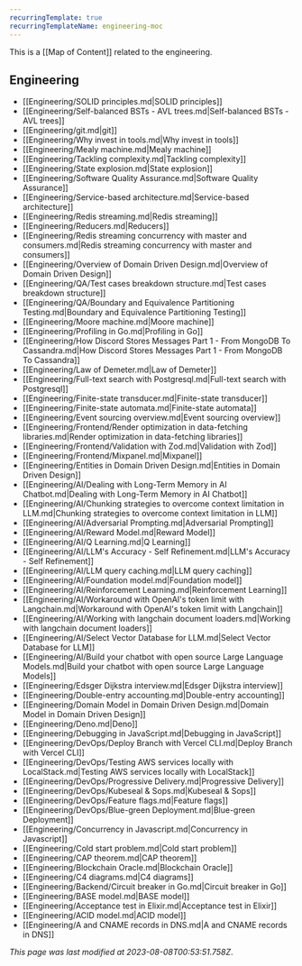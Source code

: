 ```yaml
---
recurringTemplate: true
recurringTemplateName: engineering-moc
---
```


This is a [[Map of Content]] related to the engineering.

## Engineering

- [[Engineering/SOLID principles.md|SOLID principles]]
- [[Engineering/Self-balanced BSTs - AVL trees.md|Self-balanced BSTs - AVL trees]]
- [[Engineering/git.md|git]]
- [[Engineering/Why invest in tools.md|Why invest in tools]]
- [[Engineering/Mealy machine.md|Mealy machine]]
- [[Engineering/Tackling complexity.md|Tackling complexity]]
- [[Engineering/State explosion.md|State explosion]]
- [[Engineering/Software Quality Assurance.md|Software Quality Assurance]]
- [[Engineering/Service-based architecture.md|Service-based architecture]]
- [[Engineering/Redis streaming.md|Redis streaming]]
- [[Engineering/Reducers.md|Reducers]]
- [[Engineering/Redis streaming concurrency with master and consumers.md|Redis streaming concurrency with master and consumers]]
- [[Engineering/Overview of Domain Driven Design.md|Overview of Domain Driven Design]]
- [[Engineering/QA/Test cases breakdown structure.md|Test cases breakdown structure]]
- [[Engineering/QA/Boundary and Equivalence Partitioning Testing.md|Boundary and Equivalence Partitioning Testing]]
- [[Engineering/Moore machine.md|Moore machine]]
- [[Engineering/Profiling in Go.md|Profiling in Go]]
- [[Engineering/How Discord Stores Messages  Part 1 - From MongoDB To Cassandra.md|How Discord Stores Messages  Part 1 - From MongoDB To Cassandra]]
- [[Engineering/Law of Demeter.md|Law of Demeter]]
- [[Engineering/Full-text search with Postgresql.md|Full-text search with Postgresql]]
- [[Engineering/Finite-state transducer.md|Finite-state transducer]]
- [[Engineering/Finite-state automata.md|Finite-state automata]]
- [[Engineering/Event sourcing overview.md|Event sourcing overview]]
- [[Engineering/Frontend/Render optimization in data-fetching libraries.md|Render optimization in data-fetching libraries]]
- [[Engineering/Frontend/Validation with Zod.md|Validation with Zod]]
- [[Engineering/Frontend/Mixpanel.md|Mixpanel]]
- [[Engineering/Entities in Domain Driven Design.md|Entities in Domain Driven Design]]
- [[Engineering/AI/Dealing with Long-Term Memory in AI Chatbot.md|Dealing with Long-Term Memory in AI Chatbot]]
- [[Engineering/AI/Chunking strategies to overcome context limitation in LLM.md|Chunking strategies to overcome context limitation in LLM]]
- [[Engineering/AI/Adversarial Prompting.md|Adversarial Prompting]]
- [[Engineering/AI/Reward Model.md|Reward Model]]
- [[Engineering/AI/Q Learning.md|Q Learning]]
- [[Engineering/AI/LLM's Accuracy - Self Refinement.md|LLM's Accuracy - Self Refinement]]
- [[Engineering/AI/LLM query caching.md|LLM query caching]]
- [[Engineering/AI/Foundation model.md|Foundation model]]
- [[Engineering/AI/Reinforcement Learning.md|Reinforcement Learning]]
- [[Engineering/AI/Workaround with OpenAI's token limit with Langchain.md|Workaround with OpenAI's token limit with Langchain]]
- [[Engineering/AI/Working with langchain document loaders.md|Working with langchain document loaders]]
- [[Engineering/AI/Select Vector Database for LLM.md|Select Vector Database for LLM]]
- [[Engineering/AI/Build your chatbot with open source Large Language Models.md|Build your chatbot with open source Large Language Models]]
- [[Engineering/Edsger Dijkstra interview.md|Edsger Dijkstra interview]]
- [[Engineering/Double-entry accounting.md|Double-entry accounting]]
- [[Engineering/Domain Model in Domain Driven Design.md|Domain Model in Domain Driven Design]]
- [[Engineering/Deno.md|Deno]]
- [[Engineering/Debugging in JavaScript.md|Debugging in JavaScript]]
- [[Engineering/DevOps/Deploy Branch with Vercel CLI.md|Deploy Branch with Vercel CLI]]
- [[Engineering/DevOps/Testing AWS services locally with LocalStack.md|Testing AWS services locally with LocalStack]]
- [[Engineering/DevOps/Progressive Delivery.md|Progressive Delivery]]
- [[Engineering/DevOps/Kubeseal & Sops.md|Kubeseal & Sops]]
- [[Engineering/DevOps/Feature flags.md|Feature flags]]
- [[Engineering/DevOps/Blue-green Deployment.md|Blue-green Deployment]]
- [[Engineering/Concurrency in Javascript.md|Concurrency in Javascript]]
- [[Engineering/Cold start problem.md|Cold start problem]]
- [[Engineering/CAP theorem.md|CAP theorem]]
- [[Engineering/Blockchain Oracle.md|Blockchain Oracle]]
- [[Engineering/C4 diagrams.md|C4 diagrams]]
- [[Engineering/Backend/Circuit breaker in Go.md|Circuit breaker in Go]]
- [[Engineering/BASE model.md|BASE model]]
- [[Engineering/Acceptance test in Elixir.md|Acceptance test in Elixir]]
- [[Engineering/ACID model.md|ACID model]]
- [[Engineering/A and CNAME records in DNS.md|A and CNAME records in DNS]]


*This page was last modified at 2023-08-08T00:53:51.758Z*.
